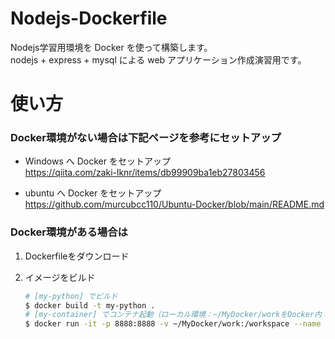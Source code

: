 # Nodejs-Dockerfile
Nodejs学習用環境を Docker を使って構築します。  
nodejs + express + mysql による web アプリケーション作成演習用です。


# 使い方

### Docker環境がない場合は下記ページを参考にセットアップ

- Windows へ Docker をセットアップ  
  https://qiita.com/zaki-lknr/items/db99909ba1eb27803456

- ubuntu へ Docker をセットアップ  
  https://github.com/murcubcc110/Ubuntu-Docker/blob/main/README.md

### Docker環境がある場合は

1. Dockerfileをダウンロード

2. イメージをビルド
   ```bash
   # [my-python] でビルド
   $ docker build -t my-python .
   # [my-container] でコンテナ起動（ローカル環境：~/MyDocker/workをDocker内：/workspace へマウント）
   $ docker run -it -p 8888:8888 -v ~/MyDocker/work:/workspace --name my-container my-python
   ```
